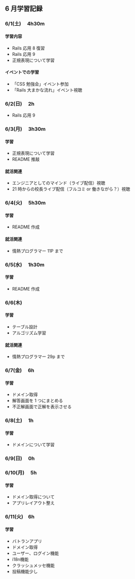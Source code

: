 ## 6 月学習記録

### 6/1(土)　 4h30m

#### 学習内容

- Rails 応用 8 復習
- Rails 応用 9
- 正規表現について学習

#### イベントでの学習

- 「CSS 勉強会」イベント参加
- 「Rails 大まかな流れ」イベント視聴

### 6/2(日)　 2h

- Rails 応用 9

### 6/3(月)　 3h30m

#### 学習

- 正規表現について学習
- README 推敲

#### 就活関連

- エンジニアとしてのマインド（ライブ配信）視聴
- 21 時からの校長ライブ配信（フルコミ or 働きながら？）視聴

### 6/4(火)　 5h30m

#### 学習

- README 作成

#### 就活関連

- 情熱プログラマー 11P まで

### 6/5(水)　 1h30m

#### 学習

- README 作成

### 6/6(木)

#### 学習

- テーブル設計
- アルゴリズム学習

#### 就活関連

- 情熱プログラマー 29p まで

### 6/7(金)　 6h

#### 学習

- ドメイン取得
- 解答画面を 1 つにまとめる
- 不正解画面で正解を表示させる

### 6/8(土)　 1h

#### 学習

- ドメインについて学習

### 6/9(日)　 0h

### 6/10(月)　 5h
#### 学習
- ドメイン取得について
- アプリレイアウト整え

### 6/11(火)　6h
#### 学習
- バトランアプリ
 - ドメイン取得
 - ユーザー、ログイン機能
 - i18n機能
 - クラッシュメッセ機能
 - 投稿機能少し